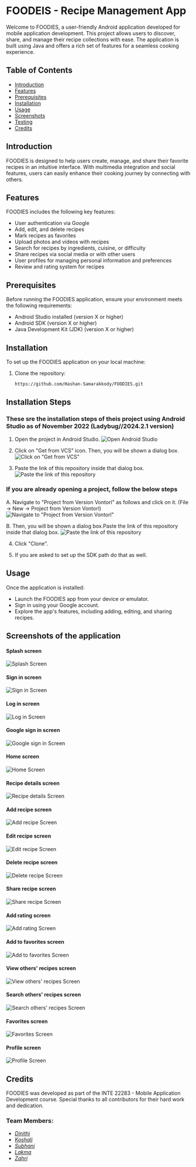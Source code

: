 # FOODEIS - Recipe Management App

Welcome to FOODIES, a user-friendly Android application developed for mobile application development. This project allows users to discover, share, and manage their recipe collections with ease. The application is built using Java and offers a rich set of features for a seamless cooking experience.

## Table of Contents
- [Introduction](#introduction)
- [Features](#features)
- [Prerequisites](#prerequisites)
- [Installation](#installation)
- [Usage](#usage)
- [Screenshots](#screenshots)
- [Testing](#testing)
- [Credits](#credits)

## Introduction
FOODIES is designed to help users create, manage, and share their favorite recipes in an intuitive interface. With multimedia integration and social features, users can easily enhance their cooking journey by connecting with others.

## Features
FOODIES includes the following key features:
- User authentication via Google
- Add, edit, and delete recipes
- Mark recipes as favorites
- Upload photos and videos with recipes
- Search for recipes by ingredients, cuisine, or difficulty
- Share recipes via social media or with other users
- User profiles for managing personal information and preferences
- Review and rating system for recipes

## Prerequisites
Before running the FOODIES application, ensure your environment meets the following requirements:
- Android Studio installed (version X or higher)
- Android SDK (version X or higher)
- Java Development Kit (JDK) (version X or higher)

## Installation
To set up the FOODIES application on your local machine:
1. Clone the repository:
   ```bash
   https://github.com/Hashan-Samarakkody/FOODIES.git

## Installation Steps
### These sre the installation steps of theis project using Android Studio as of November 2022 (Ladybug//2024.2.1 version)

1. Open the project in Android Studio.
![Open Android Studio](image.png)

2. Click on "Get from VCS" icon. Then, you will be shown a dialog box.
![Click on "Get from VCS"](image-1.png)

3. Paste the link of this repository inside that dialog box.
![Paste the link of this repository](image-2.png)

### If you are already opening a project, follow the below steps

   A. Navigate to "Project from Version Vontorl" as follows and click on it. 
   (File -> New -> Project from Version Vontorl)
   ![Navigate to "Project from Version Vontorl"](image-3.png)

   B.  Then, you will be shown a dialog box.Paste the link of this repository inside that dialog box.
   ![Paste the link of this repository](image-4.png)


4. Click "Clone".

5. If you are asked to set up the SDK path do that as well.

## Usage
Once the application is installed:
- Launch the FOODIES app from your device or emulator.
- Sign in using your Google account.
- Explore the app's features, including adding, editing, and sharing recipes.

## Screenshots of the application

#### Splash screen
![Splash Screen](1.png)

#### Sign in screen
![Sign in Screen](2.png)

#### Log in screen
![Log in Screen](3.png)

#### Google sign in screen
![Google sign in Screen](4.png)

#### Home screen
![Home Screen](5.png)

#### Recipe details screen
![Recipe details Screen](6.png)

#### Add recipe screen
![Add recipe Screen](7.png)

#### Edit recipe screen
![Edit recipe Screen](8.png)

#### Delete recipe screen
![Delete recipe Screen](9.png)

#### Share recipe screen
![Share recipe Screen](10.png)

#### Add rating screen
![Add rating Screen](11.png)

#### Add to favorites screen
![Add to favorites Screen](12.png)

#### View others' recipes screen
![View others' recipes Screen](13.png)

#### Search others' recipes screen
![Search others' recipes Screen](14.png)

#### Favorites screen
![Favorites Screen](15.png)

#### Profile screen
![Profile Screen](16.png)

## Credits
FOODIES was developed as part of the INTE 22283 - Mobile Application Development course. Special thanks to all contributors for their hard work and dedication.

### Team Members:
-   _[Dinithi](https://github.com/dinithiHM)_
-   _[Koshali](https://github.com/fdo-koshali)_
-   _[Subhani](https://github.com/Subhani-dilmini)_
-   _[Lakma](https://github.com/lakma1019)_
-   _[Zahri](https://github.com/Zahri-Affa)_